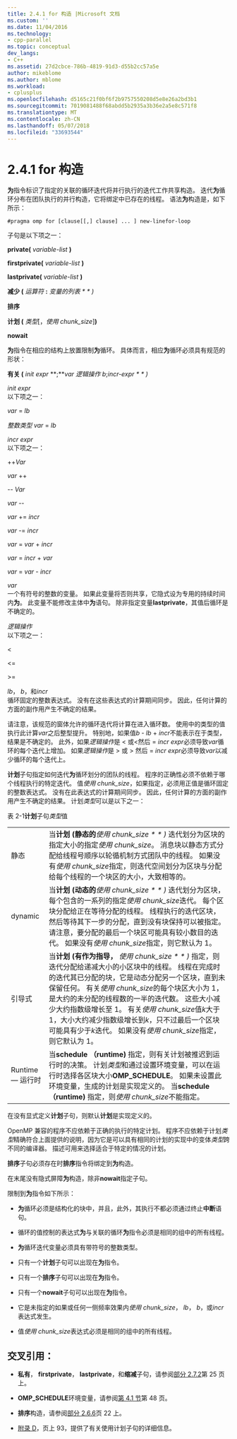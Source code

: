 ```yaml
---
title: 2.4.1 for 构造 |Microsoft 文档
ms.custom: ''
ms.date: 11/04/2016
ms.technology:
- cpp-parallel
ms.topic: conceptual
dev_langs:
- C++
ms.assetid: 27d2cbce-786b-4819-91d3-d55b2cc57a5e
author: mikeblome
ms.author: mblome
ms.workload:
- cplusplus
ms.openlocfilehash: d5165c21f0bf6f2b9757550208d5e8e26a2bd3b1
ms.sourcegitcommit: 7019081488f68abdd5b2935a3b36e2a5e8c571f8
ms.translationtype: MT
ms.contentlocale: zh-CN
ms.lasthandoff: 05/07/2018
ms.locfileid: "33693544"
---
```

# <a name="241-for-construct"></a>2.4.1 for 构造
**为**指令标识了指定的关联的循环迭代将并行执行的迭代工作共享构造。 迭代**为**循环分布在团队执行的并行构造，它将绑定中已存在的线程。 语法**为**构造是，如下所示：  
  
```  
#pragma omp for [clause[[,] clause] ... ] new-linefor-loop  
```  
  
 子句是以下项之一：  
  
 **private(** *variable-list* **)**  
  
 **firstprivate(** *variable-list* **)**  
  
 **lastprivate(** *variable-list* **)**  
  
 **减少 (** *运算符* **:** *变量的列表 * * *)**  
  
 **排序**  
  
 **计划 (** *类型*[，*使用 chunk_size*]**)**  
  
 **nowait**  
  
 **为**指令在相应的结构上放置限制**为**循环。 具体而言，相应**为**循环必须具有规范的形状：  
  
 **有关 (** *init expr* **;***var 逻辑操作 b*;*incr-expr * * *)**  
  
 *init expr*  
 以下项之一：  
  
 *var* = *lb*  
  
 *整数类型 var* = *lb*  
  
 *incr expr*  
 以下项之一：  
  
 ++*Var*  
  
 *var* ++  
  
 -- *Var*  
  
 *var* --  
  
 *var* += *incr*  
  
 *var* -= *incr*  
  
 *var* = *var* + *incr*  
  
 *var* = *incr* + *var*  
  
 *var* = *var* - *incr*  
  
 *var*  
 一个有符号的整数的变量。 如果此变量将否则共享，它隐式设为专用的持续时间内**为**。   此变量不能修改主体中**为**语句。 除非指定变量**lastprivate**，其值后循环是不确定的。  
  
 *逻辑操作*  
 以下项之一：  
  
 <  
  
 \<=  
  
 >  
  
 \>=  
  
 *lb*， *b*，和*incr*  
 循环固定的整数表达式。 没有在这些表达式的计算期间同步。 因此，任何计算的方面的副作用产生不确定的结果。  
  
 请注意，该规范的窗体允许的循环迭代将计算在进入循环数。 使用中的类型的值执行此计算*var*之后整型提升。 特别地，如果值*b* - *lb* + *incr*不能表示在于类型，结果是不确定的。 此外，如果*逻辑操作*是 < 或\<然后 = *incr expr*必须导致*var*循环的每个迭代上增加。   如果*逻辑操作*是 > 或 > 然后 = *incr expr*必须导致*var*以减少循环的每个迭代上。  
  
 **计划**子句指定如何迭代**为**循环划分的团队的线程。 程序的正确性必须不依赖于哪个线程执行的特定迭代。 值*使用 chunk_size*，如果指定，必须用正值是循环固定的整数表达式。 没有在此表达式的计算期间同步。 因此，任何计算的方面的副作用产生不确定的结果。 计划*类型*可以是以下之一：  
  
 表 2-1**计划**子句*类型*值  
  
|||  
|-|-|  
|静态|当**计划 (静态的***使用 chunk_size * * *)** 迭代划分为区块的指定大小的指定*使用 chunk_size*。 消息块以静态方式分配给线程号顺序以轮循机制方式团队中的线程。 如果没有*使用 chunk_size*指定，则迭代空间划分为区块与分配给每个线程的一个块区的大小，大致相等的。|  
|dynamic|当**计划 (动态的***使用 chunk_size * * *)** 迭代划分为区块，每个包含的一系列的指定*使用 chunk_size*迭代。 每个区块分配给正在等待分配的线程。 线程执行的迭代区块，然后等待其下一步的分配，直到没有块保持可以被指定。 请注意，要分配的最后一个块区可能具有较小数目的迭代。 如果没有*使用 chunk_size*指定，则它默认为 1。|  
|引导式|当**计划 (有作为指导，** *使用 chunk_size * * *)** 指定，则迭代分配给递减大小的小区块中的线程。 线程在完成时的迭代其已分配的块，它是动态分配另一个区块，直到未保留任何。 有关*使用 chunk_size*的每个块区大小为 1，是大约的未分配的线程数的一半的迭代数。 这些大小减少大约指数级增长至 1。 有关*使用 chunk_size*值*k*大于 1，大小大约减少指数级增长到*k*，只不过最后一个区块可能具有少于*k*迭代。 如果没有*使用 chunk_size*指定，则它默认为 1。|  
|Runtime — 运行时|当**schedule （runtime)** 指定，则有关计划被推迟到运行时的决策。 计划*类型*和通过设置环境变量，可以在运行时选择各区块大小**OMP_SCHEDULE**。 如果未设置此环境变量，生成的计划是实现定义的。 当**schedule （runtime)** 指定，则*使用 chunk_size*不能指定。|  
  
 在没有显式定义**计划**子句，则默认**计划**是实现定义的。  
  
 OpenMP 兼容的程序不应依赖于正确的执行的特定计划。 程序不应依赖于计划*类型*精确符合上面提供的说明，因为它是可以具有相同的计划的实现中的变体*类型*跨不同的编译器。 描述可用来选择适合于特定的情况的计划。  
  
 **排序**子句必须存在时**排序**指令将绑定到**为**构造。  
  
 在末尾没有隐式屏障**为**构造，除非**nowait**指定子句。  
  
 限制到**为**指令如下所示：  
  
-   **为**循环必须是结构化的块中，并且，此外，其执行不都必须通过终止**中断**语句。  
  
-   循环的值控制的表达式**为**与关联的循环**为**指令必须是相同的组中的所有线程。  
  
-   **为**循环迭代变量必须具有带符号的整数类型。  
  
-   只有一个**计划**子句可以出现在**为**指令。  
  
-   只有一个**排序**子句可以出现在**为**指令。  
  
-   只有一个**nowait**子句可以出现在**为**指令。  
  
-   它是未指定的如果或任何一侧频率效果内*使用 chunk_size*， *lb*， *b*，或*incr*表达式发生。  
  
-   值*使用 chunk_size*表达式必须是相同的组中的所有线程。  
  
## <a name="cross-references"></a>交叉引用：  
  
-   **私有**， **firstprivate**， **lastprivate**，和**缩减**子句，请参阅[部分 2.7.2](../../parallel/openmp/2-7-2-data-sharing-attribute-clauses.md)第 25 页上。  
  
-   **OMP_SCHEDULE**环境变量，请参阅[第 4.1 节](../../parallel/openmp/4-1-omp-schedule.md)第 48 页。  
  
-   **排序**构造，请参阅[部分 2.6.6](../../parallel/openmp/2-6-6-ordered-construct.md)页 22 上。  
  
-   [附录 D](../../parallel/openmp/d-using-the-schedule-clause.md)，页上 93，提供了有关使用计划子句的详细信息。